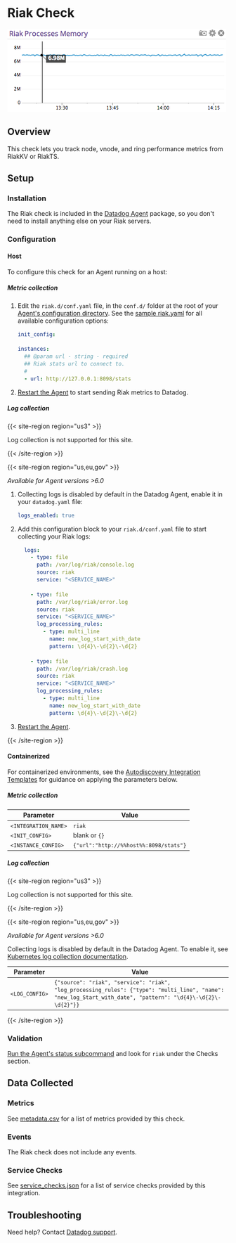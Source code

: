 # Riak Check

![Riak Graph][1]

## Overview

This check lets you track node, vnode, and ring performance metrics from RiakKV or RiakTS.

## Setup

### Installation

The Riak check is included in the [Datadog Agent][2] package, so you don't need to install anything else on your Riak servers.

### Configuration

<!-- xxx tabs xxx -->
<!-- xxx tab "Host" xxx -->

#### Host

To configure this check for an Agent running on a host:

##### Metric collection

1. Edit the `riak.d/conf.yaml` file, in the `conf.d/` folder at the root of your [Agent's configuration directory][3]. See the [sample riak.yaml][4] for all available configuration options:

   ```yaml
   init_config:

   instances:
     ## @param url - string - required
     ## Riak stats url to connect to.
     #
     - url: http://127.0.0.1:8098/stats
   ```

2. [Restart the Agent][5] to start sending Riak metrics to Datadog.

##### Log collection

{{< site-region region="us3" >}}

Log collection is not supported for this site.

{{< /site-region >}}

{{< site-region region="us,eu,gov" >}}

_Available for Agent versions >6.0_

1. Collecting logs is disabled by default in the Datadog Agent, enable it in your `datadog.yaml` file:

   ```yaml
   logs_enabled: true
   ```

2. Add this configuration block to your `riak.d/conf.yaml` file to start collecting your Riak logs:

   ```yaml
     logs:
       - type: file
         path: /var/log/riak/console.log
         source: riak
         service: "<SERVICE_NAME>"

       - type: file
         path: /var/log/riak/error.log
         source: riak
         service: "<SERVICE_NAME>"
         log_processing_rules:
           - type: multi_line
             name: new_log_start_with_date
             pattern: \d{4}\-\d{2}\-\d{2}

       - type: file
         path: /var/log/riak/crash.log
         source: riak
         service: "<SERVICE_NAME>"
         log_processing_rules:
           - type: multi_line
             name: new_log_start_with_date
             pattern: \d{4}\-\d{2}\-\d{2}
   ```

3. [Restart the Agent][5].

<!-- xxz tab xxx -->

{{< /site-region >}}

<!-- xxx tab "Containerized" xxx -->

#### Containerized

For containerized environments, see the [Autodiscovery Integration Templates][6] for guidance on applying the parameters below.

##### Metric collection

| Parameter            | Value                                  |
| -------------------- | -------------------------------------- |
| `<INTEGRATION_NAME>` | `riak`                                 |
| `<INIT_CONFIG>`      | blank or `{}`                          |
| `<INSTANCE_CONFIG>`  | `{"url":"http://%%host%%:8098/stats"}` |

##### Log collection

{{< site-region region="us3" >}}

Log collection is not supported for this site.

{{< /site-region >}}

{{< site-region region="us,eu,gov" >}}

_Available for Agent versions >6.0_

Collecting logs is disabled by default in the Datadog Agent. To enable it, see [Kubernetes log collection documentation][7].

| Parameter      | Value                                                                                                                                                        |
| -------------- | ------------------------------------------------------------------------------------------------------------------------------------------------------------ |
| `<LOG_CONFIG>` | `{"source": "riak", "service": "riak", "log_processing_rules": {"type": "multi_line", "name": "new_log_Start_with_date", "pattern": "\d{4}\-\d{2}\-\d{2}"}}` |

<!-- xxz tab xxx -->
<!-- xxz tabs xxx -->

{{< /site-region >}}

### Validation

[Run the Agent's status subcommand][8] and look for `riak` under the Checks section.

## Data Collected

### Metrics

See [metadata.csv][9] for a list of metrics provided by this check.

### Events

The Riak check does not include any events.

### Service Checks

See [service_checks.json][11] for a list of service checks provided by this integration.

## Troubleshooting

Need help? Contact [Datadog support][10].


[1]: https://raw.githubusercontent.com/DataDog/integrations-core/master/riak/images/riak_graph.png
[2]: https://app.datadoghq.com/account/settings#agent
[3]: https://docs.datadoghq.com/agent/guide/agent-configuration-files/#agent-configuration-directory
[4]: https://github.com/DataDog/integrations-core/blob/master/riak/datadog_checks/riak/data/conf.yaml.example
[5]: https://docs.datadoghq.com/agent/guide/agent-commands/#start-stop-and-restart-the-agent
[6]: https://docs.datadoghq.com/agent/kubernetes/integrations/
[7]: https://docs.datadoghq.com/agent/kubernetes/log/
[8]: https://docs.datadoghq.com/agent/guide/agent-commands/#agent-status-and-information
[9]: https://github.com/DataDog/integrations-core/blob/master/riak/metadata.csv
[10]: https://docs.datadoghq.com/help/
[11]: https://github.com/DataDog/integrations-core/blob/master/riak/assets/service_checks.json
